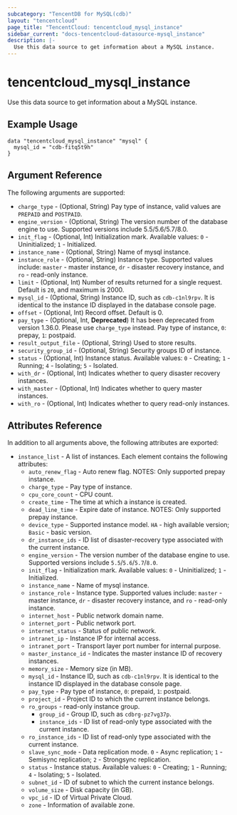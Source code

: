 ```yaml
---
subcategory: "TencentDB for MySQL(cdb)"
layout: "tencentcloud"
page_title: "TencentCloud: tencentcloud_mysql_instance"
sidebar_current: "docs-tencentcloud-datasource-mysql_instance"
description: |-
  Use this data source to get information about a MySQL instance.
---
```


# tencentcloud_mysql_instance

Use this data source to get information about a MySQL instance.

## Example Usage

```hcl
data "tencentcloud_mysql_instance" "mysql" {
  mysql_id = "cdb-fitq5t9h"
}
```

## Argument Reference

The following arguments are supported:

* `charge_type` - (Optional, String) Pay type of instance, valid values are `PREPAID` and `POSTPAID`.
* `engine_version` - (Optional, String) The version number of the database engine to use. Supported versions include 5.5/5.6/5.7/8.0.
* `init_flag` - (Optional, Int) Initialization mark. Available values: `0` - Uninitialized; `1` - Initialized.
* `instance_name` - (Optional, String) Name of mysql instance.
* `instance_role` - (Optional, String) Instance type. Supported values include: `master` - master instance, `dr` - disaster recovery instance, and `ro` - read-only instance.
* `limit` - (Optional, Int) Number of results returned for a single request. Default is `20`, and maximum is 2000.
* `mysql_id` - (Optional, String) Instance ID, such as `cdb-c1nl9rpv`. It is identical to the instance ID displayed in the database console page.
* `offset` - (Optional, Int) Record offset. Default is 0.
* `pay_type` - (Optional, Int, **Deprecated**) It has been deprecated from version 1.36.0. Please use `charge_type` instead. Pay type of instance, `0`: prepay, `1`: postpaid.
* `result_output_file` - (Optional, String) Used to store results.
* `security_group_id` - (Optional, String) Security groups ID of instance.
* `status` - (Optional, Int) Instance status. Available values: `0` - Creating; `1` - Running; `4` - Isolating; `5` - Isolated.
* `with_dr` - (Optional, Int) Indicates whether to query disaster recovery instances.
* `with_master` - (Optional, Int) Indicates whether to query master instances.
* `with_ro` - (Optional, Int) Indicates whether to query read-only instances.

## Attributes Reference

In addition to all arguments above, the following attributes are exported:

* `instance_list` - A list of instances. Each element contains the following attributes:
  * `auto_renew_flag` - Auto renew flag. NOTES: Only supported prepay instance.
  * `charge_type` - Pay type of instance.
  * `cpu_core_count` - CPU count.
  * `create_time` - The time at which a instance is created.
  * `dead_line_time` - Expire date of instance. NOTES: Only supported prepay instance.
  * `device_type` - Supported instance model. `HA` - high available version; `Basic` - basic version.
  * `dr_instance_ids` - ID list of disaster-recovery type associated with the current instance.
  * `engine_version` - The version number of the database engine to use. Supported versions include `5.5`/`5.6`/`5.7`/`8.0`.
  * `init_flag` - Initialization mark. Available values: `0` - Uninitialized; `1` - Initialized.
  * `instance_name` - Name of mysql instance.
  * `instance_role` - Instance type. Supported values include: `master` - master instance, `dr` - disaster recovery instance, and `ro` - read-only instance.
  * `internet_host` - Public network domain name.
  * `internet_port` - Public network port.
  * `internet_status` - Status of public network.
  * `intranet_ip` - Instance IP for internal access.
  * `intranet_port` - Transport layer port number for internal purpose.
  * `master_instance_id` - Indicates the master instance ID of recovery instances.
  * `memory_size` - Memory size (in MB).
  * `mysql_id` - Instance ID, such as `cdb-c1nl9rpv`. It is identical to the instance ID displayed in the database console page.
  * `pay_type` - Pay type of instance, `0`: prepaid, `1`: postpaid.
  * `project_id` - Project ID to which the current instance belongs.
  * `ro_groups` - read-only instance group.
    * `group_id` - Group ID, such as `cdbrg-pz7vg37p`.
    * `instance_ids` - ID list of read-only type associated with the current instance.
  * `ro_instance_ids` - ID list of read-only type associated with the current instance.
  * `slave_sync_mode` - Data replication mode. `0` - Async replication; `1` - Semisync replication; `2` - Strongsync replication.
  * `status` - Instance status. Available values: `0` - Creating; `1` - Running; `4` - Isolating; `5` - Isolated.
  * `subnet_id` - ID of subnet to which the current instance belongs.
  * `volume_size` - Disk capacity (in GB).
  * `vpc_id` - ID of Virtual Private Cloud.
  * `zone` - Information of available zone.



